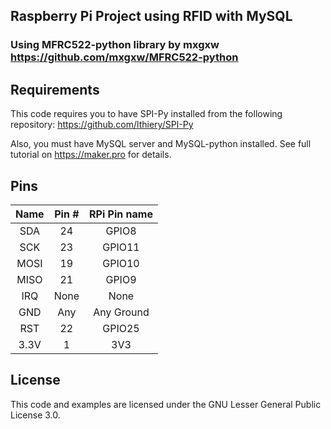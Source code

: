 ## Raspberry Pi Project using RFID with MySQL
### Using MFRC522-python library by mxgxw https://github.com/mxgxw/MFRC522-python

## Requirements
This code requires you to have SPI-Py installed from the following repository:
https://github.com/lthiery/SPI-Py

Also, you must have MySQL server and MySQL-python installed. See full tutorial on https://maker.pro for details.

## Pins

| Name | Pin # | RPi Pin name   |
|:------:|:-------:|:------------:|
| SDA  | 24    | GPIO8          |
| SCK  | 23    | GPIO11         |
| MOSI | 19    | GPIO10         |
| MISO | 21    | GPIO9          |
| IRQ  | None  | None           |
| GND  | Any   | Any Ground     |
| RST  | 22    | GPIO25         |
| 3.3V | 1     | 3V3            |

## License
This code and examples are licensed under the GNU Lesser General Public License 3.0.
